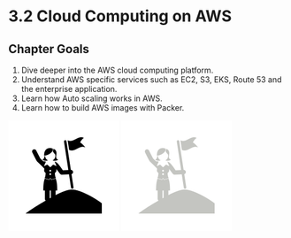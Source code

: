 # 3.2 Cloud Computing on AWS

## Chapter Goals
 1. Dive deeper into the AWS cloud computing platform.
 2. Understand AWS specific services such as EC2, S3, EKS, Route 53 and the enterprise application.
 3. Learn how Auto scaling works in AWS.
 4. Learn how to build AWS images with Packer.

![](../img/goals_light.svg ':size=100x100 :class=light-mode-icon')
![](../img/goals_dark.svg ':size=100x100 :class=dark-mode-icon')

